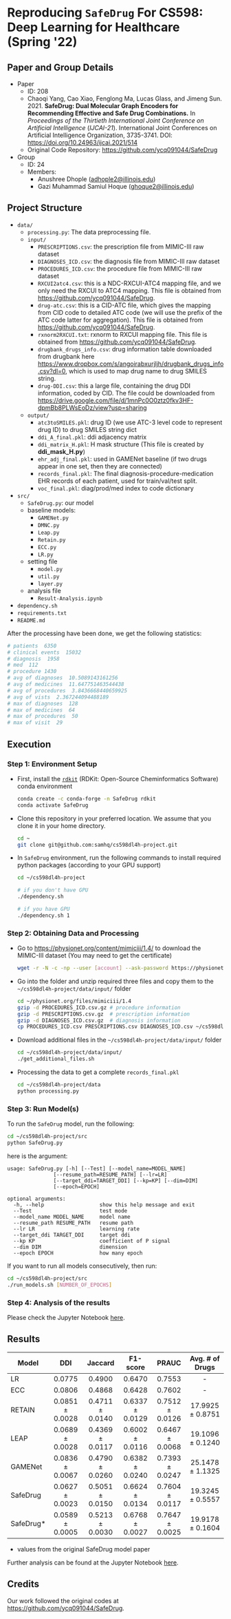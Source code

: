 # Reproducing `SafeDrug` For CS598: Deep Learning for Healthcare (Spring '22)

## Paper and Group Details

- Paper
  - ID: 208
  - Chaoqi Yang, Cao Xiao, Fenglong Ma, Lucas Glass, and Jimeng Sun. 2021. **SafeDrug: Dual Molecular Graph Encoders for Recommending Effective and Safe Drug Combinations.** In *Proceedings of the Thirtieth International Joint Conference on Artificial Intelligence* (*IJCAI-21*). International Joint Conferences on Artificial Intelligence Organization, 3735-3741. DOI: https://doi.org/10.24963/ijcai.2021/514
  - Original Code Repository: https://github.com/ycq091044/SafeDrug
- Group
  - ID: 24
  - Members:
    - Anushree Dhople (adhople2@illinois.edu)
    - Gazi Muhammad Samiul Hoque (ghoque2@illinois.edu)

## Project Structure
- `data/`
  - `processing.py`: The data preprocessing file.
  - `input/`
    - `PRESCRIPTIONS.csv`: the prescription file from MIMIC-III raw dataset
    - `DIAGNOSES_ICD.csv`: the diagnosis file from MIMIC-III raw dataset
    - `PROCEDURES_ICD.csv`: the procedure file from MIMIC-III raw dataset
    - `RXCUI2atc4.csv`: this is a NDC-RXCUI-ATC4 mapping file, and we only need the RXCUI to ATC4 mapping. This file is obtained from https://github.com/ycq091044/SafeDrug.
    - `drug-atc.csv`: this is a CID-ATC file, which gives the mapping from CID code to detailed ATC code (we will use the prefix of the ATC code latter for aggregation). This file is obtained from https://github.com/ycq091044/SafeDrug.
    - `rxnorm2RXCUI.txt`: rxnorm to RXCUI mapping file. This file is obtained from https://github.com/ycq091044/SafeDrug.
    - `drugbank_drugs_info.csv`: drug information table downloaded from drugbank here https://www.dropbox.com/s/angoirabxurjljh/drugbank_drugs_info.csv?dl=0, which is used to map drug name to drug SMILES string.
    - `drug-DDI.csv`: this a large file, containing the drug DDI information, coded by CID. The file could be downloaded from https://drive.google.com/file/d/1mnPc0O0ztz0fkv3HF-dpmBb8PLWsEoDz/view?usp=sharing
  - `output/`
    - `atc3toSMILES.pkl`: drug ID (we use ATC-3 level code to represent drug ID) to drug SMILES string dict
    - `ddi_A_final.pkl`: ddi adjacency matrix
    - `ddi_matrix_H.pkl`: H mask structure (This file is created by **ddi_mask_H.py**)
    - `ehr_adj_final.pkl`: used in GAMENet baseline (if two drugs appear in one set, then they are connected)
    - `records_final.pkl`: The final diagnosis-procedure-medication EHR records of each patient, used for train/val/test split.
    - `voc_final.pkl`: diag/prod/med index to code dictionary
- `src/`
  - `SafeDrug.py`: our model
  - baseline models:
    - `GAMENet.py`
    - `DMNC.py`
    - `Leap.py`
    - `Retain.py`
    - `ECC.py`
    - `LR.py`
  - setting file
    - `model.py`
    - `util.py`
    - `layer.py`
  - analysis file
    - `Result-Analysis.ipynb`
- `dependency.sh`
- `requirements.txt`
- `README.md`

After the processing have been done, we get the following statistics:

```bash
# patients  6350
# clinical events  15032
# diagnosis  1958
# med  112
# procedure 1430
# avg of diagnoses  10.5089143161256
# avg of medicines  11.647751463544438
# avg of procedures  3.8436668440659925
# avg of vists  2.367244094488189
# max of diagnoses  128
# max of medicines  64
# max of procedures  50
# max of visit  29
```

## Execution

### Step 1: Environment Setup

- First, install the [`rdkit`](https://www.rdkit.org/) (RDKit: Open-Source Cheminformatics Software) conda environment

  ```bash
  conda create -c conda-forge -n SafeDrug rdkit
  conda activate SafeDrug
  ```

- Clone this repository in your preferred location. We assume that you clone it in your home directory.
  
  ```bash
  cd ~
  git clone git@github.com:samhq/cs598dl4h-project.git 
  ```

- In `SafeDrug` environment, run the following commands to install required python packages (according to your GPU support)

  ```bash
  cd ~/cs598dl4h-project
  
  # if you don't have GPU
  ./dependency.sh

  # if you have GPU
  ./dependency.sh 1
  ```

### Step 2: Obtaining Data and Processing

- Go to https://physionet.org/content/mimiciii/1.4/ to download the MIMIC-III dataset (You may need to get the certificate)

  ```bash
  wget -r -N -c -np --user [account] --ask-password https://physionet.org/files/mimiciii/1.4/
  ```

- Go into the folder and unzip required three files and copy them to the `~/cs598dl4h-project/data/input/` folder

  ```bash
  cd ~/physionet.org/files/mimiciii/1.4
  gzip -d PROCEDURES_ICD.csv.gz # procedure information
  gzip -d PRESCRIPTIONS.csv.gz  # prescription information
  gzip -d DIAGNOSES_ICD.csv.gz  # diagnosis information
  cp PROCEDURES_ICD.csv PRESCRIPTIONS.csv DIAGNOSES_ICD.csv ~/cs598dl4h-project/data/input/
  ```

- Download additional files in the `~/cs598dl4h-project/data/input/` folder
  
  ```bash
  cd ~/cs598dl4h-project/data/input/
  ./get_additional_files.sh
  ```

- Processing the data to get a complete `records_final.pkl`

  ```bash
  cd ~/cs598dl4h-project/data
  python processing.py
  ```

### Step 3: Run Model(s)

To run the `SafeDrug` model, run the following:

```bash
cd ~/cs598dl4h-project/src
python SafeDrug.py
```

here is the argument:

    usage: SafeDrug.py [-h] [--Test] [--model_name=MODEL_NAME]
                   [--resume_path=RESUME_PATH] [--lr=LR]
                   [--target_ddi=TARGET_DDI] [--kp=KP] [--dim=DIM]
                   [--epoch=EPOCH]
    
    optional arguments:
      -h, --help                  show this help message and exit
      --Test                      test mode
      --model_name MODEL_NAME     model name
      --resume_path RESUME_PATH   resume path
      --lr LR                     learning rate
      --target_ddi TARGET_DDI     target ddi
      --kp KP                     coefficient of P signal
      --dim DIM                   dimension
      --epoch EPOCH               how many epoch

If you want to run all models consecutively, then run:

```bash
cd ~/cs598dl4h-project/src
./run_models.sh [NUMBER_OF_EPOCHS]
```

### Step 4: Analysis of the results

Please check the Jupyter Notebook [here](./src/Result-Analysis.ipynb).

## Results

| **Model** |     **DDI**     |   **Jaccard**   |   **F1-score**  |    **PRAUC**    | **Avg. # of Drugs** |
|-----------|:---------------:|:---------------:|:---------------:|:---------------:|:-------------------:|
| LR        |      0.0775     |      0.4900     |      0.6470     |      0.7553     |          -          |
| ECC       |      0.0806     |      0.4868     |      0.6428     |      0.7602     |          -          |
| RETAIN    | 0.0851 ± 0.0028 | 0.4711 ± 0.0140 | 0.6337 ± 0.0129 | 0.7512 ± 0.0126 |   17.9925 ± 0.8751  |
| LEAP      | 0.0689 ± 0.0028 | 0.4369 ± 0.0117 | 0.6002 ± 0.0116 | 0.6467 ± 0.0068 |   19.1096 ± 0.1240  |
| GAMENet   | 0.0836 ± 0.0067 | 0.4790 ± 0.0260 | 0.6382 ± 0.0240 | 0.7393 ± 0.0247 |   25.1478 ± 1.1325  |
| SafeDrug  | 0.0627 ± 0.0023 | 0.5051 ± 0.0150 | 0.6624 ± 0.0134 | 0.7604 ± 0.0117 |   19.3245 ± 0.5557  |
| SafeDrug* | 0.0589 ± 0.0005 | 0.5213 ± 0.0030 | 0.6768 ± 0.0027 | 0.7647 ± 0.0025 |   19.9178 ± 0.1604  |

* values from the original SafeDrug model paper

Further analysis can be found at the Jupyter Notebook [here](./src/Result-Analysis.ipynb).

## Credits

Our work followed the original codes at https://github.com/ycq091044/SafeDrug.

